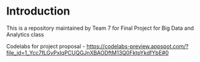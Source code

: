 # Introduction
This is a repository maintained by Team 7 for Final Project for Big Data and Analytics class

Codelabs for project proposal - https://codelabs-preview.appspot.com/?file_id=1_Ycc7fLGvPxIqPCUQGJnXBAODftM13Q0FktpYkdfYbE#0
